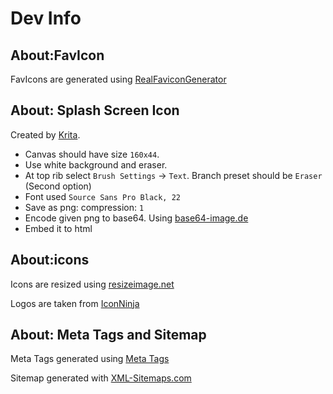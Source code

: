 # Dev Info

## About:FavIcon
FavIcons are generated using [RealFaviconGenerator](https://realfavicongenerator.net/)

## About: Splash Screen Icon
Created by [Krita](https://krita.org).

* Canvas should have size `160x44`.
* Use white background and eraser. 
* At top rib select `Brush Settings` ->  `Text`. Branch preset should be `Eraser` (Second option)
* Font used `Source Sans Pro Black, 22`
* Save as png: compression: `1`
* Encode given png to base64. Using [base64-image.de](https://www.base64-image.de/)
* Embed it to html

## About:icons
Icons are resized using [resizeimage.net](https://resizeimage.net/)

Logos are taken from [IconNinja](https://www.iconninja.com/)

## About: Meta Tags and Sitemap
Meta Tags generated using [Meta Tags](https://metatags.io/)

Sitemap generated with [XML-Sitemaps.com](https://www.xml-sitemaps.com/)
